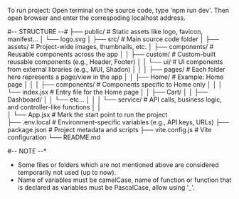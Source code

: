 To run project: Open terminal on the source code, type 'npm run dev'. Then open browser and enter the correspoding localhost address.

#-- STRUCTURE --#
├── public/                     # Static assets like logo, favicon, manifest...
│   └── logo.svg
│
├── src/                        # Main source code folder
│   ├── assets/                 # Project-wide images, thumbnails, etc.
│   ├── components/             # Reusable components across the app
│   │   ├── custom/             # Custom-built reusable components (e.g., Header, Footer)
│   │   └── ui/                 # UI components from external libraries (e.g., MUI, Shadcn)
│   │
│   ├── pages/                  # Each folder here represents a page/view in the app
│   │   ├── Home/               # Example: Home page
│   │   │   ├── components/     # Components specific to Home only
│   │   │   └── index.jsx       # Entry file for the Home page
│   │   ├── Cart/
│   │   ├── Dashboard/
│   │   └── etc...
│   │
│   └── service/                # API calls, business logic, and controller-like functions
│   │   
│   └── App.jsx                 # Mark the start point to run the project    
├── .env.local                  # Environment-specific variables (e.g., API keys, URLs)
├── package.json                # Project metadata and scripts
├── vite.config.js              # Vite configuration
└── README.md                  

#-- NOTE --*
- Some files or folders which are not mentioned above are considered temporarily not used (up to now).
- Name of variables must be camelCase, name of function or function that is declared as variables must be PascalCase, allow using '_'.
